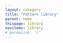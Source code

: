 ```yaml
---
layout: category
title: "Pattern library"
parent: home
thispage: library
navitems: library
# permalink: "/"
---
```

